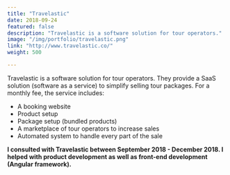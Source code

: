 ```yaml
---
title: "Travelastic"
date: 2018-09-24
featured: false
description: "Travelastic is a software solution for tour operators."
image: "/img/portfolio/travelastic.png"
link: "http://www.travelastic.co/"
weight: 500

---
```


Travelastic is a software solution for tour operators. They provide a SaaS solution (software as a service) to simplify selling tour packages. For a monthly fee, the service includes:

- A booking website
- Product setup
- Package setup (bundled products)
- A marketplace of tour operators to increase sales
- Automated system to handle every part of the sale

<b>I consulted with Travelastic between September 2018 - December 2018. I helped with product development as well as front-end development (Angular framework).</b>